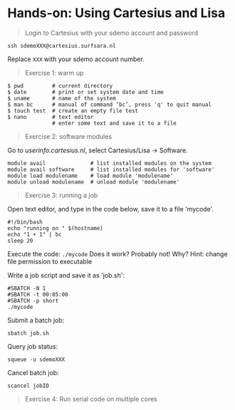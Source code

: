 # Hands-on: Using Cartesius and Lisa

> Login to Cartesius with your sdemo account and password

`ssh sdemoXXX@cartesius.surfsara.nl`

Replace `XXX` with your sdemo account number.

> Exercise 1: warm up

```
$ pwd         # current directory 
$ date        # print or set system date and time 
$ uname       # name of the system 
$ man bc      # manual of command ‘bc’, press 'q' to quit manual
$ touch test  # create an empty file test
$ nano        # text editor
              # enter some text and save it to a file
```

> Exercise 2: software modules

Go to *userinfo.cartesius.nl*, select Cartesius/Lisa -> Software.

```
module avail              # list installed modules on the system
module avail software     # list installed modules for 'software'
module load modulename    # load module 'modulename'
module unload modulename  # unload module 'modulename'
```

> Exercise 3: running a job

Open text editor, and type in the code below, save it to a file 'mycode'.

```
#!/bin/bash
echo "running on " $(hostname)
echo "1 + 1" | bc
sleep 20
```

Execute the code:
`./mycode`
Does it work? Probably not! Why?
Hint: change file permission to executable

Write a job script and save it as 'job.sh':

```
#SBATCH -N 1
#SBATCH -t 00:05:00
#SBATCH -p short
./mycode
```

Submit a batch job:

`sbatch job.sh`

Query job status:

`squeue -u sdemoXXX`

Cancel batch job:

`scancel jobID`

> Exercise 4: Run serial code on multiple cores
